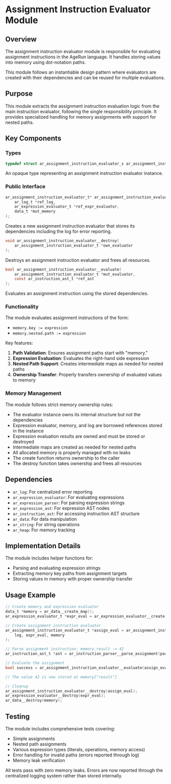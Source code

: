 # Assignment Instruction Evaluator Module

## Overview

The assignment instruction evaluator module is responsible for evaluating assignment instructions in the AgeRun language. It handles storing values into memory using dot-notation paths.

This module follows an instantiable design pattern where evaluators are created with their dependencies and can be reused for multiple evaluations.

## Purpose

This module extracts the assignment instruction evaluation logic from the main instruction evaluator, following the single responsibility principle. It provides specialized handling for memory assignments with support for nested paths.

## Key Components

### Types

```c
typedef struct ar_assignment_instruction_evaluator_s ar_assignment_instruction_evaluator_t;
```

An opaque type representing an assignment instruction evaluator instance.

### Public Interface

```c
ar_assignment_instruction_evaluator_t* ar_assignment_instruction_evaluator__create(
    ar_log_t *ref_log,
    ar_expression_evaluator_t *ref_expr_evaluator,
    data_t *mut_memory
);
```
Creates a new assignment instruction evaluator that stores its dependencies including the log for error reporting.

```c
void ar_assignment_instruction_evaluator__destroy(
    ar_assignment_instruction_evaluator_t *own_evaluator
);
```
Destroys an assignment instruction evaluator and frees all resources.

```c
bool ar_assignment_instruction_evaluator__evaluate(
    ar_assignment_instruction_evaluator_t *mut_evaluator,
    const ar_instruction_ast_t *ref_ast
);
```
Evaluates an assignment instruction using the stored dependencies.


### Functionality

The module evaluates assignment instructions of the form:
- `memory.key := expression`
- `memory.nested.path := expression`

Key features:
1. **Path Validation**: Ensures assignment paths start with "memory."
2. **Expression Evaluation**: Evaluates the right-hand side expression
3. **Nested Path Support**: Creates intermediate maps as needed for nested paths
4. **Ownership Transfer**: Properly transfers ownership of evaluated values to memory

### Memory Management

The module follows strict memory ownership rules:
- The evaluator instance owns its internal structure but not the dependencies
- Expression evaluator, memory, and log are borrowed references stored in the instance
- Expression evaluation results are owned and must be stored or destroyed
- Intermediate maps are created as needed for nested paths
- All allocated memory is properly managed with no leaks
- The create function returns ownership to the caller
- The destroy function takes ownership and frees all resources

## Dependencies

- `ar_log`: For centralized error reporting
- `ar_expression_evaluator`: For evaluating expressions
- `ar_expression_parser`: For parsing expression strings
- `ar_expression_ast`: For expression AST nodes
- `ar_instruction_ast`: For accessing instruction AST structure
- `ar_data`: For data manipulation
- `ar_string`: For string operations
- `ar_heap`: For memory tracking

## Implementation Details

The module includes helper functions for:
- Parsing and evaluating expression strings
- Extracting memory key paths from assignment targets
- Storing values in memory with proper ownership transfer

## Usage Example

```c
// Create memory and expression evaluator
data_t *memory = ar_data__create_map();
ar_expression_evaluator_t *expr_eval = ar_expression_evaluator__create(memory, NULL);

// Create assignment instruction evaluator
ar_assignment_instruction_evaluator_t *assign_eval = ar_assignment_instruction_evaluator__create(
    log, expr_eval, memory
);

// Parse assignment instruction: memory.result := 42
ar_instruction_ast_t *ast = ar_instruction_parser__parse_assignment(parser);

// Evaluate the assignment
bool success = ar_assignment_instruction_evaluator__evaluate(assign_eval, ast);

// The value 42 is now stored at memory["result"]

// Cleanup
ar_assignment_instruction_evaluator__destroy(assign_eval);
ar_expression_evaluator__destroy(expr_eval);
ar_data__destroy(memory);
```

## Testing

The module includes comprehensive tests covering:
- Simple assignments
- Nested path assignments
- Various expression types (literals, operations, memory access)
- Error handling for invalid paths (errors reported through log)
- Memory leak verification

All tests pass with zero memory leaks. Errors are now reported through the centralized logging system rather than stored internally.